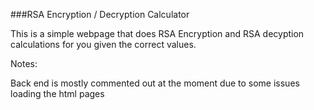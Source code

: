 ###RSA Encryption / Decryption Calculator


This is a simple webpage that does RSA Encryption and RSA decyption calculations for you given the correct values. 

Notes:

Back end is mostly commented out at the moment due to some issues loading the html pages


